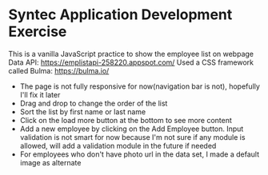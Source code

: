 # Syntec Application Development Exercise

This is a vanilla JavaScript practice to show the employee list on webpage
Data API: https://emplistapi-258220.appspot.com/
Used a CSS framework called Bulma: https://bulma.io/

- The page is not fully responsive for now(navigation bar is not), hopefully I'll fix it later
- Drag and drop to change the order of the list
- Sort the list by first name or last name
- Click on the load more button at the bottom to see more content
- Add a new employee by clicking on the Add Employee button. Input validation is not smart for now because I'm not sure if any module is allowed, will add a validation module in the future if needed
- For employees who don't have photo url in the data set, I made a default image as alternate